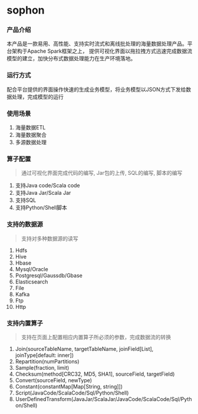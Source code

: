 # sophon
### 产品介绍
本产品是一款易用、高性能、支持实时流式和离线批处理的海量数据处理产品。平台架构于Apache Spark框架之上，
提供可视化界面以拖拉拽方式迅速完成数据流模型的建立，加快分布式数据处理能力在生产环境落地。
### 运行方式
配合平台提供的界面操作快速的生成业务模型，将业务模型以JSON方式下发给数据处理，完成模型的运行
### 使用场景
1. 海量数据ETL
2. 海量数据聚合
3. 多源数据处理
### 算子配置
> 通过可视化界面完成代码的编写, Jar包的上传, SQL的编写, 脚本的编写
1. 支持Java code/Scala code
2. 支持Java Jar/Scala Jar
3. 支持SQL
4. 支持Python/Shell脚本
### 支持的数据源
> 支持对多种数据源的读写
1. Hdfs
2. Hive
3. Hbase
4. Mysql/Oracle
5. Postgresql/Gaussdb/Gbase
6. Elasticsearch
7. File
8. Kafka
9. Ftp
10. Http
### 支持内置算子
> 支持在页面上配置相应内置算子所必须的参数，完成数据流的转换
1. Join(sourceTableName, targetTableName, joinField[List], joinType[default: inner])
2. Repartition(numPartitions)
3. Sample(fraction, limit)
4. Checksum(method[CRC32, MD5, SHA1], sourceField, targetField)
5. Convert(sourceField, newType)
6. Constant(constantMap[Map[String, string]])
7. Script(JavaCode/ScalaCode/Sql/Python/Shell)
8. UserDefinedTransform(JavaJar/ScalaJar/JavaCode/ScalaCode/Sql/Python/Shell)